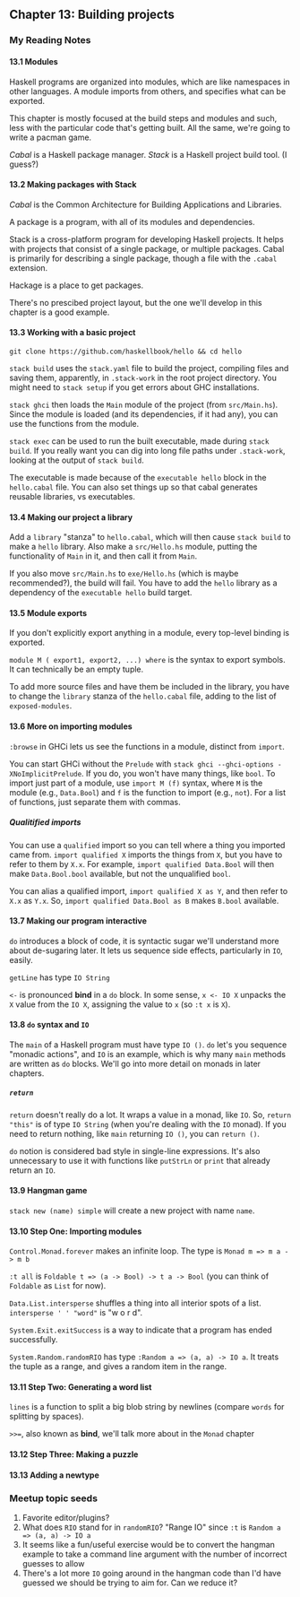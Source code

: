 ## Chapter 13: Building projects

### My Reading Notes

#### 13.1 Modules

Haskell programs are organized into modules, which are like namespaces in other languages.
A module imports from others, and specifies what can be exported.

This chapter is mostly focused at the build steps and modules and such, less with the
particular code that's getting built. All the same, we're going to write a pacman game.

_Cabal_ is a Haskell package manager. _Stack_ is a Haskell project build tool. (I guess?)

#### 13.2 Making packages with Stack

_Cabal_ is the Common Architecture for Building Applications and Libraries.

A package is a program, with all of its modules and dependencies.

Stack is a cross-platform program for developing Haskell projects. It helps with projects
that consist of a single package, or multiple packages. Cabal is primarily for describing
a single package, though a file with the `.cabal` extension.

Hackage is a place to get packages.

There's no prescibed project layout, but the one we'll develop in this chapter is a good example.

#### 13.3 Working with a basic project

`git clone https://github.com/haskellbook/hello && cd hello`

`stack build` uses the `stack.yaml` file to build the project, compiling files and saving
them, apparently, in `.stack-work` in the root project directory. You might need to `stack setup`
if you get errors about GHC installations.

`stack ghci` then loads the `Main` module of the project (from `src/Main.hs`). Since the module
is loaded (and its dependencies, if it had any), you can use the functions from the module.

`stack exec` can be used to run the built executable, made during `stack build`. If you really
want you can dig into long file paths under `.stack-work`, looking at the output of `stack build`.

The executable is made because of the `executable hello` block in the `hello.cabal` file.
You can also set things up so that cabal generates reusable libraries, vs executables.

#### 13.4 Making our project a library

Add a `library` "stanza" to `hello.cabal`, which will then cause `stack build` to make a
`hello` library. Also make a `src/Hello.hs` module, putting the functionality of `Main` in it,
and then call it from `Main`.

If you also move `src/Main.hs` to `exe/Hello.hs` (which is maybe recommended?), the build will
fail. You have to add the `hello` library as a dependency of the `executable hello` build target.

#### 13.5 Module exports

If you don't explicitly export anything in a module, every top-level binding is exported.

`module M ( export1, export2, ...) where` is the syntax to export symbols. It can technically
be an empty tuple.

To add more source files and have them be included in the library, you have to change the
`library` stanza of the `hello.cabal` file, adding to the list of `exposed-modules`.

#### 13.6 More on importing modules

`:browse` in GHCi lets us see the functions in a module, distinct from `import`.

You can start GHCi without the `Prelude` with `stack ghci --ghci-options -XNoImplicitPrelude`.
If you do, you won't have many things, like `bool`. To import just part of a module, use
`import M (f)` syntax, where `M` is the module (e.g., `Data.Bool`) and `f` is the function to
import (e.g., `not`). For a list of functions, just separate them with commas.

##### Qualitified imports

You can use a `qualified` import so you can tell where a thing you imported came from.
`import qualified X` imports the things from `X`, but you have to refer to them by `X.x`.
For example, `import qualified Data.Bool` will then make `Data.Bool.bool` available, but
not the unqualified `bool`.

You can alias a qualified import, `import qualified X as Y`, and then refer to `X.x` as `Y.x`.
So, `import qualified Data.Bool as B` makes `B.bool` available.

#### 13.7 Making our program interactive

`do` introduces a block of code, it is syntactic sugar we'll understand more about de-sugaring later.
It lets us sequence side effects, particularly in `IO`, easily.

`getLine` has type `IO String`

`<-` is pronounced **bind** in a `do` block. In some sense, `x <- IO X` unpacks the `X`
value from the `IO X`, assigning the value to `x` (so `:t x` is `X`).

#### 13.8 `do` syntax and `IO`

The `main` of a Haskell program must have type `IO ()`. `do` let's you sequence "monadic actions",
and `IO` is an example, which is why many `main` methods are written as `do` blocks. We'll go
into more detail on monads in later chapters.

##### `return`

`return` doesn't really do a lot. It wraps a value in a monad, like `IO`. So, `return "this"`
is of type `IO String` (when you're dealing with the `IO` monad). If you need to return
nothing, like `main` returning `IO ()`, you can `return ()`.

`do` notion is considered bad style in single-line expressions. It's also unnecessary to use
it with functions like `putStrLn` or `print` that already return an `IO`.

#### 13.9 Hangman game

`stack new (name) simple` will create a new project with name `name`.

#### 13.10 Step One: Importing modules

`Control.Monad.forever` makes an infinite loop. The type is `Monad m => m a -> m b`

`:t all` is `Foldable t => (a -> Bool) -> t a -> Bool` (you can think of `Foldable` as `List`
for now).

`Data.List.intersperse` shuffles a thing into all interior spots of a list. `intersperse ' ' "word"`
is "w o r d".

`System.Exit.exitSuccess` is a way to indicate that a program has ended successfully.

`System.Random.randomRIO` has type `:Random a => (a, a) -> IO a`. It treats the tuple as a
range, and gives a random item in the range.

#### 13.11 Step Two: Generating a word list

`lines` is a function to split a big blob string by newlines (compare `words` for splitting by spaces).

`>>=`, also known as **bind**, we'll talk more about in the `Monad` chapter

#### 13.12 Step Three: Making a puzzle

#### 13.13 Adding a newtype

### Meetup topic seeds

1. Favorite editor/plugins?
2. What does `RIO` stand for in `randomRIO`? "Range IO" since `:t` is `Random a => (a, a) -> IO a`
3. It seems like a fun/useful exercise would be to convert the hangman example to take a
    command line argument with the number of incorrect guesses to allow
4. There's a lot more `IO` going around in the hangman code than I'd have guessed we should
    be trying to aim for. Can we reduce it?
